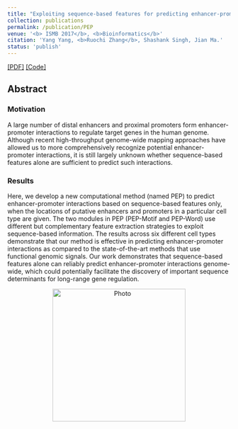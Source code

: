 ```yaml
---
title: "Exploiting sequence-based features for predicting enhancer-promoter interactions"
collection: publications
permalink: /publication/PEP
venue: '<b> ISMB 2017</b>, <b>Bioinformatics</b>'
citation: 'Yang Yang, <b>Ruochi Zhang</b>, Shashank Singh, Jian Ma.'
status: 'publish'
---  
```

[[PDF]](https://ruochiz.github.io/files/btx257.pdf) [[Code]](https://github.com/ma-compbio/PEP)


## Abstract
### Motivation
A large number of distal enhancers and proximal promoters form enhancer-promoter interactions to regulate target genes in the human genome. Although recent high-throughput genome-wide mapping approaches have allowed us to more comprehensively recognize potential enhancer-promoter interactions, it is still largely unknown whether sequence-based features alone are sufficient to predict such interactions.
### Results
Here, we develop a new computational method (named PEP) to predict enhancer-promoter interactions based on sequence-based features only, when the locations of putative enhancers and promoters in a particular cell type are given. The two modules in PEP (PEP-Motif and PEP-Word) use different but complementary feature extraction strategies to exploit sequence-based information. The results across six different cell types demonstrate that our method is effective in predicting enhancer-promoter interactions as compared to the state-of-the-art methods that use functional genomic signals. Our work demonstrates that sequence-based features alone can reliably predict enhancer-promoter interactions genome-wide, which could potentially facilitate the discovery of important sequence determinants for long-range gene regulation.

<p align="center">
  <img src="https://ruochiz.github.io/images/PEP_overview.jpg?raw=true" alt="Photo" style="width: 300px;"/> 
</p>